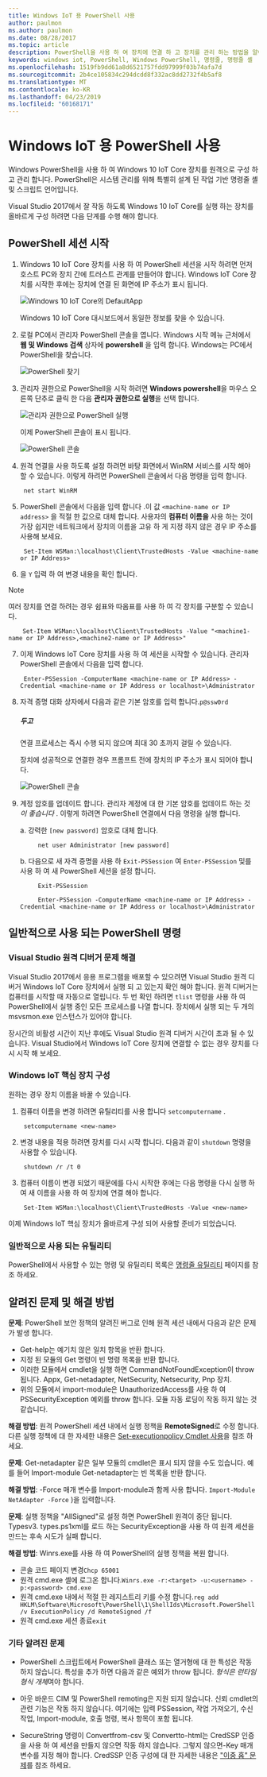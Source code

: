 ```yaml
---
title: Windows IoT 용 PowerShell 사용
author: paulmon
ms.author: paulmon
ms.date: 08/28/2017
ms.topic: article
description: PowerShell을 사용 하 여 장치에 연결 하 고 장치를 관리 하는 방법을 알아봅니다.
keywords: windows iot, PowerShell, Windows PowerShell, 명령줄, 명령줄 셸
ms.openlocfilehash: 1519fb9dd61a8d6521757fdd97999f03b74afa7d
ms.sourcegitcommit: 2b4ce105834c294dcdd8f332ac8dd2732f4b5af8
ms.translationtype: MT
ms.contentlocale: ko-KR
ms.lasthandoff: 04/23/2019
ms.locfileid: "60168171"
---
```

# <a name="using-powershell-for-windows-iot"></a>Windows IoT 용 PowerShell 사용

Windows PowerShell을 사용 하 여 Windows 10 IoT Core 장치를 원격으로 구성 하 고 관리 합니다.
PowerShell은 시스템 관리를 위해 특별히 설계 된 작업 기반 명령줄 셸 및 스크립트 언어입니다.

Visual Studio 2017에서 잘 작동 하도록 Windows 10 IoT Core를 실행 하는 장치를 올바르게 구성 하려면 다음 단계를 수행 해야 합니다.

## <a name="initiating-a-powershell-session"></a>PowerShell 세션 시작
1. Windows 10 IoT Core 장치를 사용 하 여 PowerShell 세션을 시작 하려면 먼저 호스트 PC와 장치 간에 트러스트 관계를 만들어야 합니다. Windows IoT Core 장치를 시작한 후에는 장치에 연결 된 화면에 IP 주소가 표시 됩니다.

    ![Windows 10 IoT Core의 DefaultApp](../media/PowerShell/DefaultApp.png)

   Windows 10 IoT Core 대시보드에서 동일한 정보를 찾을 수 있습니다.

2. 로컬 PC에서 관리자 PowerShell 콘솔을 엽니다. Windows 시작 메뉴 근처에서 **웹 및 Windows 검색** 상자에 **powershell** 을 입력 합니다. Windows는 PC에서 PowerShell을 찾습니다.

    ![PowerShell 찾기](../media/PowerShell/start-ps.png)

3. 관리자 권한으로 PowerShell을 시작 하려면 **Windows powershell**을 마우스 오른쪽 단추로 클릭 한 다음 **관리자 권한으로 실행**을 선택 합니다.

    ![관리자 권한으로 PowerShell 실행](../media/PowerShell/start-ps2.png)

   이제 PowerShell 콘솔이 표시 됩니다.

    ![PowerShell 콘솔](../media/PowerShell/ps.PNG)

4. 원격 연결을 사용 하도록 설정 하려면 바탕 화면에서 WinRM 서비스를 시작 해야 할 수 있습니다. 이렇게 하려면 PowerShell 콘솔에서 다음 명령을 입력 합니다.

        net start WinRM

5. PowerShell 콘솔에서 다음을 입력 합니다 .이 값 `<machine-name or IP address>` 을 적절 한 값으로 대체 합니다. 사용자의 **컴퓨터 이름을** 사용 하는 것이 가장 쉽지만 네트워크에서 장치의 이름을 고유 하 게 지정 하지 않은 경우 IP 주소를 사용해 보세요.

        Set-Item WSMan:\localhost\Client\TrustedHosts -Value <machine-name or IP Address>

6. 을 `Y` 입력 하 여 변경 내용을 확인 합니다.

> [!NOTE]
> 여러 장치를 연결 하려는 경우 쉼표와 따옴표를 사용 하 여 각 장치를 구분할 수 있습니다.
        
        Set-Item WSMan:\localhost\Client\TrustedHosts -Value "<machine1-name or IP Address>,<machine2-name or IP Address>"
    
7. 이제 Windows IoT Core 장치를 사용 하 여 세션을 시작할 수 있습니다. 관리자 PowerShell 콘솔에서 다음을 입력 합니다.

        Enter-PSSession -ComputerName <machine-name or IP Address> -Credential <machine-name or IP Address or localhost>\Administrator

8. 자격 증명 대화 상자에서 다음과 같은 기본 암호를 입력 합니다.`p@ssw0rd`
    
    <div class="alert alert-note">
      <h5><span class="win-icon win-icon-Page"></span>두고 </h5>
      <p>연결 프로세스는 즉시 수행 되지 않으며 최대 30 초까지 걸릴 수 있습니다.</p>
    </div>    
    
    장치에 성공적으로 연결한 경우 프롬프트 전에 장치의 IP 주소가 표시 되어야 합니다.

    ![PowerShell 콘솔](../media/PowerShell/ps_device.png)

9. 계정 암호를 업데이트 합니다. 관리자 계정에 대 한 기본 암호를 업데이트 하는 것 *이 좋습니다* . 이렇게 하려면 PowerShell 연결에서 다음 명령을 실행 합니다.

    a. 강력한 `[new password]` 암호로 대체 합니다.
    
            net user Administrator [new password]
            
    b. 다음으로 새 자격 증명을 사용 하 `Exit-PSSession` 여 `Enter-PSSession` 및를 사용 하 여 새 PowerShell 세션을 설정 합니다.
    
            Exit-PSSession
            
            Enter-PSSession -ComputerName <machine-name or IP Address> -Credential <machine-name or IP Address or localhost>\Administrator

## <a name="commonly-used-powershell-commands"></a>일반적으로 사용 되는 PowerShell 명령

### <a name="troubleshooting-with-visual-studio-remote-debugger"></a>Visual Studio 원격 디버거 문제 해결

Visual Studio 2017에서 응용 프로그램을 배포할 수 있으려면 Visual Studio 원격 디버거 Windows IoT Core 장치에서 실행 되 고 있는지 확인 해야 합니다. 원격 디버거는 컴퓨터를 시작할 때 자동으로 열립니다. 두 번 확인 하려면 `tlist` 명령을 사용 하 여 PowerShell에서 실행 중인 모든 프로세스를 나열 합니다. 장치에서 실행 되는 두 개의 msvsmon.exe 인스턴스가 있어야 합니다.

장시간의 비활성 시간이 지난 후에도 Visual Studio 원격 디버거 시간이 초과 될 수 있습니다. Visual Studio에서 Windows IoT Core 장치에 연결할 수 없는 경우 장치를 다시 시작 해 보세요.

### <a name="configure-your-windows-iot-core-device"></a>Windows IoT 핵심 장치 구성

원하는 경우 장치 이름을 바꿀 수 있습니다. 

1. 컴퓨터 이름을 변경 하려면 유틸리티를 사용 합니다 `setcomputername` .

        setcomputername <new-name>

2. 변경 내용을 적용 하려면 장치를 다시 시작 합니다. 다음과 같이 `shutdown` 명령을 사용할 수 있습니다.

        shutdown /r /t 0

3. 컴퓨터 이름이 변경 되었기 때문에를 다시 시작한 후에는 다음 명령을 다시 실행 하 여 새 이름을 사용 하 여 장치에 연결 해야 합니다.

        Set-Item WSMan:\localhost\Client\TrustedHosts -Value <new-name>
        
이제 Windows IoT 핵심 장치가 올바르게 구성 되어 사용할 준비가 되었습니다.

### <a name="commonly-used-utilities"></a>일반적으로 사용 되는 유틸리티

PowerShell에서 사용할 수 있는 명령 및 유틸리티 목록은 [명령줄 유틸리티](../manage-your-device/CommandLineUtils.md) 페이지를 참조 하세요.

## <a name="known-issues-and-workarounds"></a>알려진 문제 및 해결 방법

**문제**: PowerShell 보안 정책의 알려진 버그로 인해 원격 세션 내에서 다음과 같은 문제가 발생 합니다.
* Get-help는 예기치 않은 일치 항목을 반환 합니다.
* 지정 된 모듈의 Get 명령이 빈 명령 목록을 반환 합니다.
* 이러한 모듈에서 cmdlet을 실행 하면 CommandNotFoundException이 throw 됩니다. Appx, Get-netadapter, NetSecurity, Netsecurity, Pnp 장치.
* 위의 모듈에서 import-module은 UnauthorizedAccess를 사용 하 여 PSSecurityException 예외를 throw 합니다. 모듈 자동 로딩이 작동 하지 않는 것 같습니다.

**해결 방법**: 원격 PowerShell 세션 내에서 실행 정책을 **RemoteSigned**로 수정 합니다. 다른 실행 정책에 대 한 자세한 내용은 [Set-executionpolicy Cmdlet 사용](https://technet.microsoft.com/library/ee176961.aspx)을 참조 하세요.

**문제**: Get-netadapter 같은 일부 모듈의 cmdlet은 표시 되지 않을 수도 있습니다. 예를 들어 Import-module Get-netadapter는 빈 목록을 반환 합니다. 

**해결 방법**: -Force 매개 변수를 Import-module과 함께 사용 합니다. `Import-Module NetAdapter -Force` )을 입력합니다.

**문제**: 실행 정책을 "AllSigned"로 설정 하면 PowerShell 원격이 중단 됩니다. Typesv3. types.ps1xml를 로드 하는 SecurityException을 사용 하 여 원격 세션을 만드는 후속 시도가 실패 합니다. 

**해결 방법**: Winrs.exe를 사용 하 여 PowerShell의 실행 정책을 복원 합니다.
* 콘솔 코드 페이지 변경`Chcp 65001`
* 원격 cmd.exe 셸에 로그온 합니다.`Winrs.exe -r:<target> -u:<username> -p:<password> cmd.exe`
* 원격 cmd.exe 내에서 적절 한 레지스트리 키를 수정 합니다.`reg add HKLM\Software\Microsoft\PowerShell\1\ShellIds\Microsoft.PowerShell /v ExecutionPolicy /d RemoteSigned /f`
* 원격 cmd.exe 세션 종료`exit`

### <a name="other-known-issues"></a>기타 알려진 문제

- PowerShell 스크립트에서 PowerShell 클래스 또는 열거형에 대 한 특성은 작동 하지 않습니다. 특성을 추가 하면 다음과 같은 예외가 throw 됩니다. *형식은 런타임 형식 개체*여야 합니다.

- 아웃 바운드 CIM 및 PowerShell remoting은 지원 되지 않습니다. 신뢰 cmdlet의 관련 기능은 작동 하지 않습니다. 여기에는 입력 PSSession, 작업 가져오기, 수신 작업, Import-module, 호출 명령, 복사 항목이 포함 됩니다.

- SecureString 명령이 Convertfrom-csv 및 Convertto-html는 CredSSP 인증을 사용 하 여 세션을 만들지 않으면 작동 하지 않습니다. 그렇지 않으면-Key 매개 변수를 지정 해야 합니다. CredSSP 인증 구성에 대 한 자세한 내용은 ["이중 홉" 문제](http://blogs.msdn.com/b/clustering/archive/2009/06/25/9803001.aspx)를 참조 하세요.


